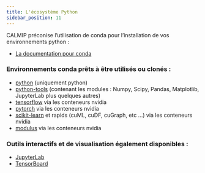 ```yaml
---
title: L'écosystème Python
sidebar_position: 11
---
```


CALMIP préconise l’utilisation de conda pour l’installation de vos environnements python :

* [La documentation pour conda](./conda.md)

### Environnements conda prêts à être utilisés ou clonés :

* [python](./python.md) (uniquement python)
* [python-tools](./python-tools.md) (contenant les modules : Numpy, Scipy, Pandas, Matplotlib, JupyterLab plus quelques autres)
* [tensorflow](./tensorflow.md) via les conteneurs nvidia
* [pytorch](./pytorch.md) via les conteneurs nvidia
* [scikit-learn](./scikit-learn.md) et rapids (cuML, cuDF, cuGraph, etc ...) via les conteneurs nvidia
* [modulus](./modulus.md) via les conteneurs nvidia

### Outils interactifs et de visualisation également disponibles :

* [JupyterLab](./jupyterlab.md)
* [TensorBoard](./tensorboard.md)


